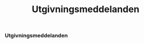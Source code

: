 ﻿---
title: Utgivningsmeddelanden
type: docs
weight: 30
url: /sv/java/release-notes/
---
### **Utgivningsmeddelanden**
